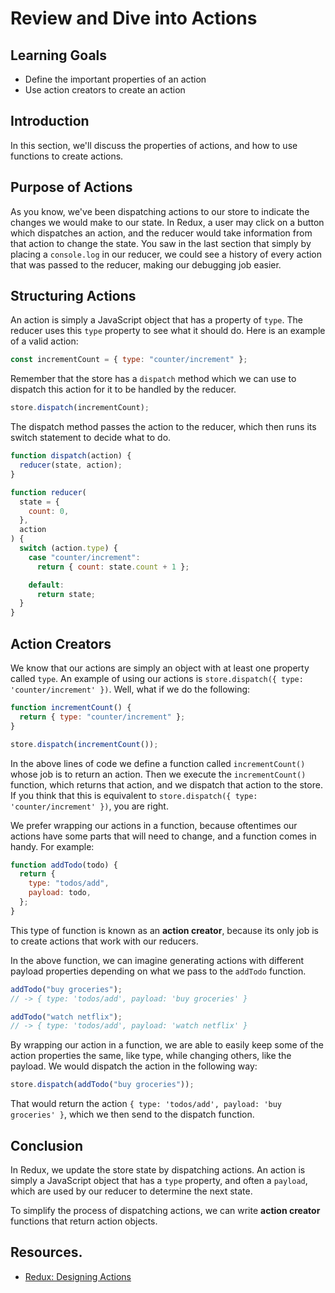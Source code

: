 # Review and Dive into Actions

## Learning Goals

- Define the important properties of an action
- Use action creators to create an action

## Introduction

In this section, we'll discuss the properties of actions, and how to use
functions to create actions.

## Purpose of Actions

As you know, we've been dispatching actions to our store to indicate the changes
we would make to our state. In Redux, a user may click on a button which
dispatches an action, and the reducer would take information from that action to
change the state. You saw in the last section that simply by placing a
`console.log` in our reducer, we could see a history of every action that was
passed to the reducer, making our debugging job easier.

## Structuring Actions

An action is simply a JavaScript object that has a property of `type`. The
reducer uses this `type` property to see what it should do. Here is an example
of a valid action:

```javascript
const incrementCount = { type: "counter/increment" };
```

Remember that the store has a `dispatch` method which we can use to dispatch
this action for it to be handled by the reducer.

```javascript
store.dispatch(incrementCount);
```

The dispatch method passes the action to the reducer, which then runs its switch
statement to decide what to do.

```javascript
function dispatch(action) {
  reducer(state, action);
}

function reducer(
  state = {
    count: 0,
  },
  action
) {
  switch (action.type) {
    case "counter/increment":
      return { count: state.count + 1 };

    default:
      return state;
  }
}
```

## Action Creators

We know that our actions are simply an object with at least one property called
`type`. An example of using our actions is
`store.dispatch({ type: 'counter/increment' })`. Well, what if we do the
following:

```javascript
function incrementCount() {
  return { type: "counter/increment" };
}

store.dispatch(incrementCount());
```

In the above lines of code we define a function called `incrementCount()` whose
job is to return an action. Then we execute the `incrementCount()` function,
which returns that action, and we dispatch that action to the store. If you
think that this is equivalent to
`store.dispatch({ type: 'counter/increment' })`, you are right.

We prefer wrapping our actions in a function, because oftentimes our actions
have some parts that will need to change, and a function comes in handy. For
example:

```javascript
function addTodo(todo) {
  return {
    type: "todos/add",
    payload: todo,
  };
}
```

This type of function is known as an **action creator**, because its only job is
to create actions that work with our reducers.

In the above function, we can imagine generating actions with different payload
properties depending on what we pass to the `addTodo` function.

```javascript
addTodo("buy groceries");
// -> { type: 'todos/add', payload: 'buy groceries' }

addTodo("watch netflix");
// -> { type: 'todos/add', payload: 'watch netflix' }
```

By wrapping our action in a function, we are able to easily keep some of the
action properties the same, like type, while changing others, like the payload.
We would dispatch the action in the following way:

```javascript
store.dispatch(addTodo("buy groceries"));
```

That would return the action `{ type: 'todos/add', payload: 'buy groceries' }`,
which we then send to the dispatch function.

## Conclusion

In Redux, we update the store state by dispatching actions. An action is simply
a JavaScript object that has a `type` property, and often a `payload`, which are
used by our reducer to determine the next state.

To simplify the process of dispatching actions, we can write **action creator**
functions that return action objects.

## Resources.

- [Redux: Designing Actions](https://redux.js.org/tutorials/fundamentals/part-3-state-actions-reducers#designing-actions)
